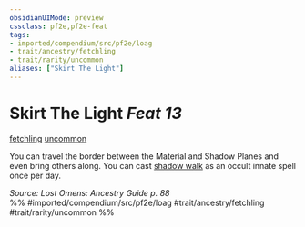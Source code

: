 ```yaml
---
obsidianUIMode: preview
cssclass: pf2e,pf2e-feat
tags:
- imported/compendium/src/pf2e/loag
- trait/ancestry/fetchling
- trait/rarity/uncommon
aliases: ["Skirt The Light"]
---
```

# Skirt The Light  *Feat 13*  
[fetchling](fetchling-b2.md)  [uncommon](uncommon.md)  


You can travel the border between the Material and Shadow Planes and even bring others along. You can cast [shadow walk](../spells/shadow-walk.md) as an occult innate spell once per day.

*Source: Lost Omens: Ancestry Guide p. 88*  
%% #imported/compendium/src/pf2e/loag #trait/ancestry/fetchling #trait/rarity/uncommon %%